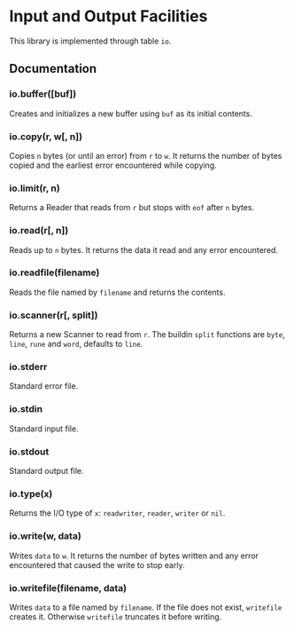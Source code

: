 # Input and Output Facilities

This library is implemented through table `io`.

## Documentation

### io.buffer([buf])

Creates and initializes a new buffer using `buf` as its initial contents.

### io.copy(r, w[, n])

Copies `n` bytes (or until an error) from `r` to `w`.
It returns the number of bytes copied and the earliest error encountered while copying.

### io.limit(r, n)

Returns a Reader that reads from `r` but stops with `eof` after `n` bytes.

### io.read(r[, n])

Reads up to `n` bytes.
It returns the data it read and any error encountered.

### io.readfile(filename)

Reads the file named by `filename` and returns the contents.

### io.scanner(r[, split])

Returns a new Scanner to read from `r`.
The buildin `split` functions are `byte`, `line`, `rune` and `word`, defaults to `line`.

### io.stderr

Standard error file.

### io.stdin

Standard input file.

### io.stdout

Standard output file.

### io.type(x)

Returns the I/O type of `x`: `readwriter`, `reader`, `writer` or `nil`.

### io.write(w, data)

Writes `data` to `w`.
It returns the number of bytes written and any error encountered that caused the write to stop early.

### io.writefile(filename, data)

Writes `data` to a file named by `filename`.
If the file does not exist, `writefile` creates it.
Otherwise `writefile` truncates it before writing.
